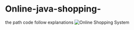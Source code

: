 # Online-java-shopping-
the path code follow explanations ![Online Shopping System](https://user-images.githubusercontent.com/90444465/187035321-34d958f7-d835-45c3-9632-87a4c2a82f38.jpg)
